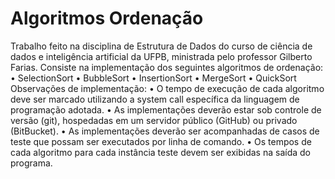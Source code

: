 # Algoritmos Ordenação
Trabalho feito na disciplina de Estrutura de Dados do curso de ciência de dados e inteligência artificial da UFPB, ministrada pelo professor Gilberto Farias. Consiste na implementação dos seguintes algoritmos de ordenação: 
• SelectionSort
• BubbleSort
• InsertionSort
• MergeSort
• QuickSort
Observações de implementação:
• O tempo de execução de cada algoritmo deve ser marcado utilizando a system call específica da linguagem de programação adotada.
• As implementações deverão estar sob controle de versão (git), hospedadas em um servidor público (GitHub) ou privado (BitBucket).
• As implementações deverão ser acompanhadas de casos de teste que possam ser executados por linha de comando.
• Os tempos de cada algoritmo para cada instância teste devem ser exibidas na saída do programa.

